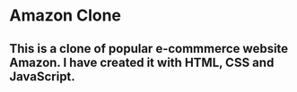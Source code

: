 # Amazon Clone

## This is a clone of popular e-commmerce website **Amazon**. I have created it with **HTML, CSS and JavaScript**.